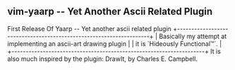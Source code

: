 ## vim-yaarp -- Yet Another Ascii Related Plugin

First Release Of Yaarp -- Yet another ascii related plugin
   +--------------------------------------------------------------------+
   |  Basically my attempt at implementing an ascii-art drawing plugin  |
   |    it is `Hideously Functional™´.                                  |
   +--------------------------------------------------------------------+
It is also much inspired by the plugin: DrawIt, by Charles E. Campbell.




